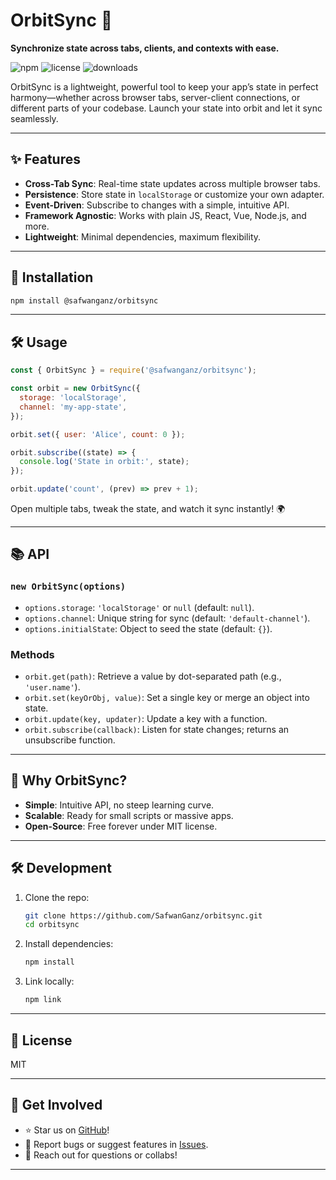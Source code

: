 

# OrbitSync 🌌

**Synchronize state across tabs, clients, and contexts with ease.**

![npm](https://img.shields.io/npm/v/orbitsync) ![license](https://img.shields.io/npm/l/orbitsync) ![downloads](https://img.shields.io/npm/dt/orbitsync)

OrbitSync is a lightweight, powerful tool to keep your app’s state in perfect harmony—whether across browser tabs, server-client connections, or different parts of your codebase. Launch your state into orbit and let it sync seamlessly.

---

## ✨ Features

- **Cross-Tab Sync**: Real-time state updates across multiple browser tabs.
- **Persistence**: Store state in `localStorage` or customize your own adapter.
- **Event-Driven**: Subscribe to changes with a simple, intuitive API.
- **Framework Agnostic**: Works with plain JS, React, Vue, Node.js, and more.
- **Lightweight**: Minimal dependencies, maximum flexibility.

---

## 🚀 Installation

```bash
npm install @safwanganz/orbitsync
```

---

## 🛠️ Usage

```javascript
const { OrbitSync } = require('@safwanganz/orbitsync');

const orbit = new OrbitSync({
  storage: 'localStorage',
  channel: 'my-app-state',
});

orbit.set({ user: 'Alice', count: 0 });

orbit.subscribe((state) => {
  console.log('State in orbit:', state);
});

orbit.update('count', (prev) => prev + 1);
```

Open multiple tabs, tweak the state, and watch it sync instantly! 🌍

---

## 📚 API

### `new OrbitSync(options)`
- `options.storage`: `'localStorage'` or `null` (default: `null`).
- `options.channel`: Unique string for sync (default: `'default-channel'`).
- `options.initialState`: Object to seed the state (default: `{}`).

### Methods
- `orbit.get(path)`: Retrieve a value by dot-separated path (e.g., `'user.name'`).
- `orbit.set(keyOrObj, value)`: Set a single key or merge an object into state.
- `orbit.update(key, updater)`: Update a key with a function.
- `orbit.subscribe(callback)`: Listen for state changes; returns an unsubscribe function.

---

## 🌟 Why OrbitSync?

- **Simple**: Intuitive API, no steep learning curve.
- **Scalable**: Ready for small scripts or massive apps.
- **Open-Source**: Free forever under MIT license.

---

## 🛠️ Development

1. Clone the repo:
   ```bash
   git clone https://github.com/SafwanGanz/orbitsync.git
   cd orbitsync
   ```
2. Install dependencies:
   ```bash
   npm install
   ```
3. Link locally:
   ```bash
   npm link
   ```

---

## 📜 License

MIT

---

## 🌌 Get Involved

- ⭐ Star us on [GitHub](https://github.com/SafwanGanz/orbitsync)!
- 🐛 Report bugs or suggest features in [Issues](https://github.com/SafwanGanz/orbitsync/issues).
- 📩 Reach out for questions or collabs!

---

